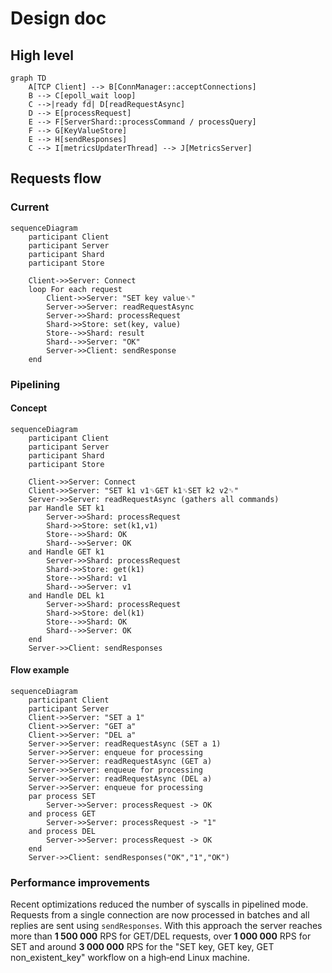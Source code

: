 # Design doc

## High level

```mermaid
graph TD
    A[TCP Client] --> B[ConnManager::acceptConnections]
    B --> C[epoll_wait loop]
    C -->|ready fd| D[readRequestAsync]
    D --> E[processRequest]
    E --> F[ServerShard::processCommand / processQuery]
    F --> G[KeyValueStore]
    E --> H[sendResponses]
    C --> I[metricsUpdaterThread] --> J[MetricsServer]
```

## Requests flow

### Current

```mermaid
sequenceDiagram
    participant Client
    participant Server
    participant Shard
    participant Store

    Client->>Server: Connect
    loop For each request
        Client->>Server: "SET key value␟"
        Server->>Server: readRequestAsync
        Server->>Shard: processRequest
        Shard->>Store: set(key, value)
        Store-->>Shard: result
        Shard-->>Server: "OK"
        Server->>Client: sendResponse
    end
```

### Pipelining

#### Concept

```mermaid
sequenceDiagram
    participant Client
    participant Server
    participant Shard
    participant Store

    Client->>Server: Connect
    Client->>Server: "SET k1 v1␟GET k1␟SET k2 v2␟"
    Server->>Server: readRequestAsync (gathers all commands)
    par Handle SET k1
        Server->>Shard: processRequest
        Shard->>Store: set(k1,v1)
        Store-->>Shard: OK
        Shard-->>Server: OK
    and Handle GET k1
        Server->>Shard: processRequest
        Shard->>Store: get(k1)
        Store-->>Shard: v1
        Shard-->>Server: v1
    and Handle DEL k1
        Server->>Shard: processRequest
        Shard->>Store: del(k1)
        Store-->>Shard: OK
        Shard-->>Server: OK
    end
    Server->>Client: sendResponses
```

#### Flow example

```mermaid
sequenceDiagram
    participant Client
    participant Server
    Client->>Server: "SET a 1"
    Client->>Server: "GET a"
    Client->>Server: "DEL a"
    Server->>Server: readRequestAsync (SET a 1)
    Server->>Server: enqueue for processing
    Server->>Server: readRequestAsync (GET a)
    Server->>Server: enqueue for processing
    Server->>Server: readRequestAsync (DEL a)
    Server->>Server: enqueue for processing
    par process SET
        Server->>Server: processRequest -> OK
    and process GET
        Server->>Server: processRequest -> "1"
    and process DEL
        Server->>Server: processRequest -> OK
    end
    Server->>Client: sendResponses("OK","1","OK")
```

### Performance improvements

Recent optimizations reduced the number of syscalls in pipelined mode. Requests
from a single connection are now processed in batches and all replies are sent
using `sendResponses`. With this approach the server reaches more than
**1 500 000** RPS for GET/DEL requests, over **1 000 000** RPS for SET and around
**3 000 000** RPS for the "SET key, GET key, GET non_existent_key" workflow on a
high‑end Linux machine.

